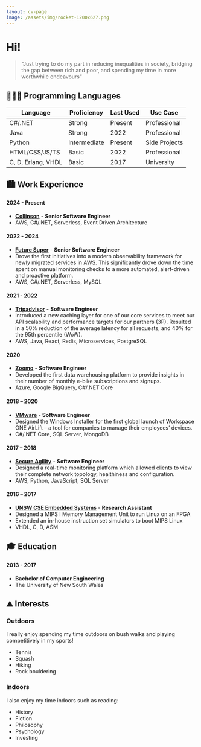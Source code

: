 ```yaml
---
layout: cv-page
image: /assets/img/rocket-1200x627.png
---
```


# Hi!

> "Just trying to do my part in reducing inequalities in society, bridging the gap between rich and poor, and spending my time in more worthwhile endeavours"

## 👨🏻‍💻 Programming Languages

| Language           | Proficiency  | Last Used | Use Case      |
|--------------------|--------------|-----------|---------------|
| C#/.NET            | Strong       | Present   | Professional  |
| Java               | Strong       | 2022      | Professional  |
| Python             | Intermediate | Present   | Side Projects |
| HTML/CSS/JS/TS     | Basic        | 2022      | Professional  |
| C, D, Erlang, VHDL | Basic        | 2017      | University    |

## 🏙️ Work Experience

#### 2024 - Present

* **[Collinson](https://www.collinsongroup.com/)** - **Senior Software Engineer**
* AWS, C#/.NET, Serverless, Event Driven Architecture

#### 2022 - 2024

* **[Future Super](https://www.futuresuper.com.au/)** - **Senior Software Engineer**
* Drove the first initiatives into a modern observability framework for newly migrated services in AWS. This significantly drove down the time spent on manual monitoring checks to a more automated, alert-driven and proactive platform.
* AWS, C#/.NET, Serverless, MySQL

#### 2021 - 2022

* **[Tripadvisor](https://www.tripadvisor.com.au/)** - **Software Engineer**
* Introduced a new caching layer for one of our core services to meet our API scalability and performance targets for our partners (3P). Resulted in a 50% reduction of the average latency for all requests, and 40% for the 95th percentile (WoW).
* AWS, Java, React, Redis, Microservices, PostgreSQL

#### 2020

* **[Zoomo](https://www.ridezoomo.com/)** - **Software Engineer**
* Developed the first data warehousing platform to provide insights in their number of monthly e-bike subscriptions and signups.
* Azure, Google BigQuery, C#/.NET Core

#### 2018 – 2020

* **[VMware](https://www.vmware.com/au/products/workspace-one/unified-endpoint-management.html)** - **Software Engineer**
* Designed the Windows Installer for the first global launch of Workspace ONE AirLift – a tool for companies to manage their employees’ devices.
* C#/.NET Core, SQL Server, MongoDB

#### 2017 – 2018

* **[Secure Agility](https://secureagility.com/)** - **Software Engineer**
* Designed a real-time monitoring platform which allowed clients to view their complete network topology, healthiness and configuration.
* AWS, Python, JavaScript, SQL Server

#### 2016 – 2017

* **[UNSW CSE Embedded Systems](https://www.engineering.unsw.edu.au/computer-science-engineering/)** - **Research Assistant**
* Designed a MIPS I Memory Management Unit to run Linux on an FPGA
* Extended an in-house instruction set simulators to boot MIPS Linux
* VHDL, C, D, ASM

## 🎓 Education

#### 2013 - 2017

* **Bachelor of Computer Engineering**
* The University of New South Wales

## ⛰️ Interests

### Outdoors

I really enjoy spending my time outdoors on bush walks and playing competitively in my sports!

* Tennis
* Squash
* Hiking
* Rock bouldering

### Indoors

I also enjoy my time indoors such as reading:

* History
* Fiction
* Philosophy
* Psychology
* Investing
